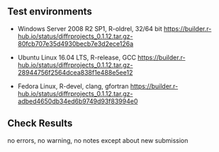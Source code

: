 ## Test environments

- Windows Server 2008 R2 SP1, R-oldrel, 32/64 bit
https://builder.r-hub.io/status/diffrprojects_0.1.12.tar.gz-80fcb707e35d4930becb7e3d2ece126a

- Ubuntu Linux 16.04 LTS, R-release, GCC
https://builder.r-hub.io/status/diffrprojects_0.1.12.tar.gz-28944756f2564dcea838f1e488e5ee12

- Fedora Linux, R-devel, clang, gfortran
https://builder.r-hub.io/status/diffrprojects_0.1.12.tar.gz-adbed4650db34ed6b9749d93f83994e0



## Check Results

no errors, no warning, no notes except about new submission
